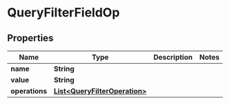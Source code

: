 

# QueryFilterFieldOp


## Properties

| Name | Type | Description | Notes |
|------------ | ------------- | ------------- | -------------|
|**name** | **String** |  |  |
|**value** | **String** |  |  |
|**operations** | [**List&lt;QueryFilterOperation&gt;**](QueryFilterOperation.md) |  |  |



